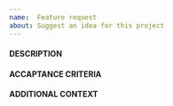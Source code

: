 ```yaml
---
name:  Feature request
about: Suggest an idea for this project
---
```


#### DESCRIPTION
<!-- MANDATORY: -->
<!-- 

Usefull information that can be added here:
  - users who will be use this feature;
  - tasks that users can perform;
  - goals that users can achive

-->

#### ACCAPTANCE CRITERIA
<!--- MANDATORY: Given-When-Then pattern is preferable -->

<!-- Example:

Given current repository with branch ready for PR,
When I create PR from this branch
Then PR description should contain PR template

-->

#### ADDITIONAL CONTEXT
<!-- OPTIONAL: -->
<!-- 

Examples of information that can be added here:
  - business value;
  - time requirenments;
  - solutions if you have any;
  - pictures about feature;
  - additional information for testers
  
-->